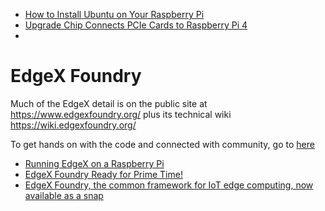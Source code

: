 
* [How to Install Ubuntu on Your Raspberry Pi](https://www.tomshardware.com/how-to/install-ubuntu-raspberry-pi)
* [Upgrade Chip Connects PCIe Cards to Raspberry Pi 4](https://www.tomshardware.com/news/raspberry-pi-4-pci-express-bridge-is-a-step-closer)
* []()



# EdgeX Foundry
Much of the EdgeX detail is on the public site at https://www.edgexfoundry.org/ plus its technical wiki https://wiki.edgexfoundry.org/

To get hands on with the code and connected with community,
go to [here](https://www.edgexfoundry.org/community/#HowToGetStarted)

* [Running EdgeX on a Raspberry Pi](https://www.hackster.io/mhall119/running-edgex-on-a-raspberry-pi-d35dd5)
* [EdgeX Foundry Ready for Prime Time!](https://www.edgexfoundry.org/blog/2019/07/11/edgex-foundry-ready-for-prime-time/)
* [EdgeX Foundry, the common framework for IoT edge computing, now available as a snap](https://ubuntu.com/blog/edgex-foundry-the-common-framework-for-iot-edge-computing-now-available-as-a-snap)


